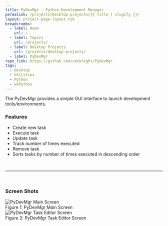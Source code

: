 ```yaml
---
title: PyDevMgr - Python Development Manager
permalink: /projects/desktop-projects/{{ title | slugify }}/
layout: project-page-layout.njk
breadcrumbs:
  - label: Home
    url: /
  - label: Topics
    url: /projects/
  - label: Desktop Projects
    url: /projects/desktop-projects/
  - label: PyDevMgr
repo_link: https://github.com/cmcknight/PyDevMgr
tags:
  - Desktop
  - Utilities
  - Python
  - wxPython
---
```


<!-- Excerpt Start-->

The PyDevMgr provides a simple GUI interface to launch development tools/environments.<!-- Excerpt End -->

### Features

- Create new task
- Execute task
- Update task
- Track number of times executed
- Remove task
- Sorts tasks by number of times executed in descending order

<br>

---

<br>
<div class="center-text">

### Screen Shots

</div>

<div class="center-image">
  <img src="/img/PyDevMgr/main-screen.png" alt="PyDevMgr Main Screen">
  <figcaption>Figure 1: PyDevMgr Main Screen</figcaption>
</div>

<div class="center-image">
  <img src="/img/PyDevMgr/task-editor.png" alt="PyDevMgr Task Editor Screen">
  <figcaption>Figure 2: PyDevMgr Task Editor Screen</figcaption>
</div>
